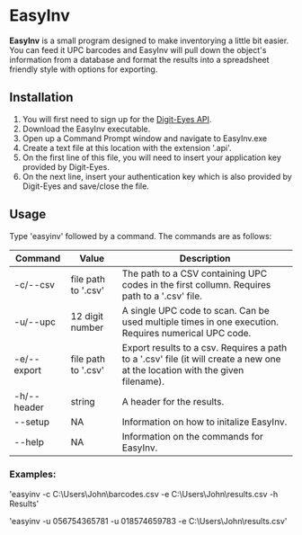 # EasyInv

**EasyInv** is a small program designed to make inventorying a little bit easier. You can feed it UPC barcodes and EasyInv will pull down the object's information from a database and format the results into a spreadsheet friendly style with options for exporting.

## Installation

1. You will first need to sign up for the [Digit-Eyes API](http://www.digit-eyes.com/api.html).
2. Download the EasyInv executable.
3. Open up a Command Prompt window and navigate to EasyInv.exe
4. Create a text file at this location with the extension '.api'.
5. On the first line of this file, you will need to insert your application key provided by Digit-Eyes.
6. On the next line, insert your authentication key which is also provided by Digit-Eyes and save/close the file.

## Usage

Type 'easyinv' followed by a command. The commands are as follows:

Command | Value | Description
------------- | ------------- | -------------
-c/--csv | file path to '.csv' | The path to a CSV containing UPC codes in the first collumn. Requires path to a '.csv' file.
-u/--upc | 12 digit number | A single UPC code to scan. Can be used multiple times in one execution. Requires numerical UPC code.
-e/--export | file path to '.csv' | Export results to a csv. Requires a path to a '.csv' file (it will create a new one at the location with the given filename).
-h/--header | string | A header for the results.
--setup | NA | Information on how to initalize EasyInv.
--help | NA | Information on the commands for EasyInv.

### Examples: 

'easyinv -c C:\Users\John\barcodes.csv -e C:\Users\John\results.csv -h Results'

'easyinv -u 056754365781 -u 018574659783 -e C:\Users\John\results.csv'
